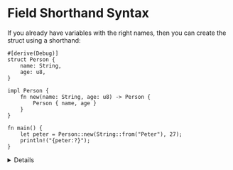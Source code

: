 # Field Shorthand Syntax

If you already have variables with the right names, then you can create the
struct using a shorthand:

```rust,editable
#[derive(Debug)]
struct Person {
    name: String,
    age: u8,
}

impl Person {
    fn new(name: String, age: u8) -> Person {
        Person { name, age }
    }
}

fn main() {
    let peter = Person::new(String::from("Peter"), 27);
    println!("{peter:?}");
}
```

<details>

*  The `new` function could be written using `Self` as a type, as it is interchangeable with the struct type name

```rust,ignore
impl Person {
    fn new(name: String, age: u8) -> Self {
        Self { name, age }
    }
}
```    
* Implement the `Default` trait for the struct.
```rust,ignore
impl Default for Person {
  fn default() -> Person { Person { name:"Bot".to_string(), age:0 } }
}
```
* Create a new struct by using the default values.
```rust,ignore
let tmp = Person { ..Default::default() };
```
* Define some fields and use the default values for the other fields.
```rust,ignore
let tmp = Person { name: "Sam".to_string(), .. Default::default() };
```

* Methods are defined in the `impl` block.
* Use struct update syntax to define a new structure using `peter`. Note that the variable `peter` will no longer be accessible afterwards.
* Use `{:#?}` when printing structs to request the `Debug` representation.

</details>
